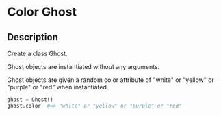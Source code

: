 # Color Ghost

## Description

Create a class Ghost.

Ghost objects are instantiated without any arguments.

Ghost objects are given a random color attribute of "white" or "yellow" or "purple" or "red" when instantiated.

```python
ghost = Ghost()
ghost.color  #=> "white" or "yellow" or "purple" or "red"
```